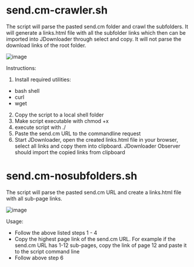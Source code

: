 # send.cm-crawler.sh

The script will parse the pasted send.cm folder and crawl the subfolders. It will generate a links.html file with all the subfolder links which then can be imported into JDownloader through select and copy. It will not parse the download links of the root folder.

![image](https://user-images.githubusercontent.com/55201611/153472243-5c649ab4-d09e-45d3-824e-87cce2314ed1.png)

Instructions:
1. Install required utilities:
  - bash shell
  - curl
  - wget
2. Copy the script to a local shell folder
3. Make script executable with chmod +x <script-file-name>
4. execute script with ./<script-file-name>
5. Paste the send.cm URL to the commandline request
6. Start JDownloader, open the created links.html file in your browser, select all links and copy them into clipboard. JDownloader Observer should import the copied links from clipboard

# send.cm-nosubfolders.sh
  
The script will parse the pasted send.cm URL and create a links.html file with all sub-page links.
  
![image](https://user-images.githubusercontent.com/55201611/153472476-d52824d2-bebd-4789-bb1e-68122d1997ad.png)

Usage:
  - Follow the above listed steps 1 - 4 
  - Copy the highest page link of the send.cm URL. For example if the send.cm URL has 1-12 sub-pages, copy the link of page 12 and paste it to the script command line
  - Follow above step 6
